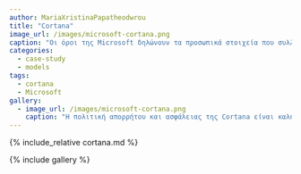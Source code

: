 ```yaml
---
author: MariaXristinaPapatheodwrou
title: "Cortana"
image_url: /images/microsoft-cortana.png
caption: "Οι όροι της Microsoft δηλώνουν τα προσωπικά στοιχεία που συλλέγει η Cortana εξαρτάται από τις επιλογές που κάνει ένας χρήστης (συμπεριλαμβανομένων των ρυθμίσεων απορρήτου τους και εάν είναι συνδεδεμένοι ή όχι), τα δεδομένα που μοιράζονται με την Cortana και τις δυνατότητες της Cortana (οι οποίες διαφέρουν ανάλογα με το λειτουργικό σύστημα ενός χρήστη , συσκευή και τις υπηρεσίες και τις εφαρμογές που χρησιμοποιούν). Οι όροι της Microsoft δηλώνουν ότι έχουν δεσμευτεί να προστατεύουν την ασφάλεια των προσωπικών δεδομένων των χρηστών."
categories:
  - case-study
  - models
tags:
  - cortana
  - Microsoft
gallery:
  - image_url: /images/microsoft-cortana.png
    caption: "Η πολιτική απορρήτου και ασφάλειας της Cortana είναι καλή, σε γενικές γραμμές, αλλά σίγουρα επιδέχεται περιθώρια βελτίωσης." 
---
```


{% include_relative cortana.md %}

{% include gallery %}
